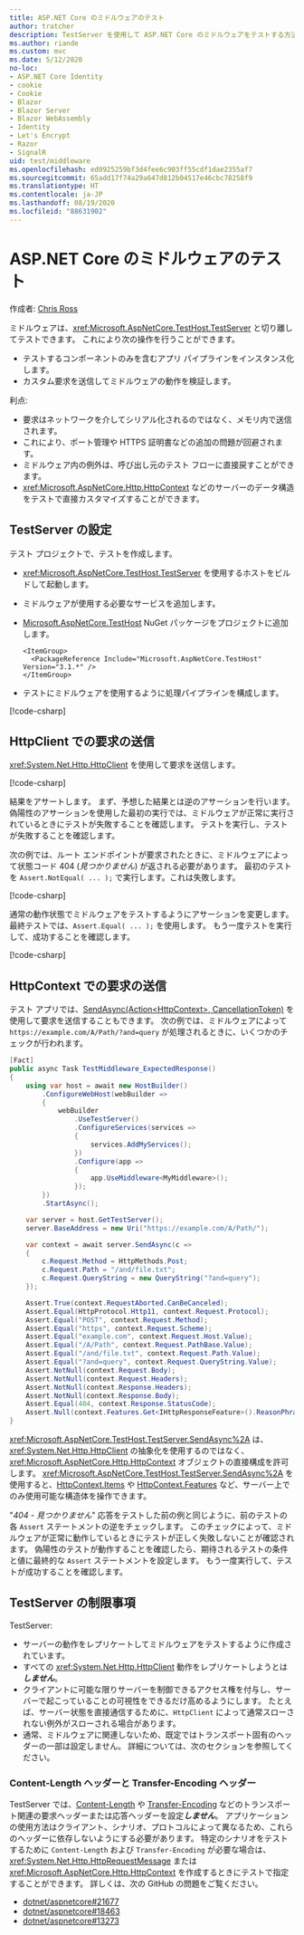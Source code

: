 ```yaml
---
title: ASP.NET Core のミドルウェアのテスト
author: tratcher
description: TestServer を使用して ASP.NET Core のミドルウェアをテストする方法について学習します。
ms.author: riande
ms.custom: mvc
ms.date: 5/12/2020
no-loc:
- ASP.NET Core Identity
- cookie
- Cookie
- Blazor
- Blazor Server
- Blazor WebAssembly
- Identity
- Let's Encrypt
- Razor
- SignalR
uid: test/middleware
ms.openlocfilehash: ed0925259bf3d4fee6c903ff55cdf1dae2355af7
ms.sourcegitcommit: 65add17f74a29a647d812b04517e46cbc78258f9
ms.translationtype: HT
ms.contentlocale: ja-JP
ms.lasthandoff: 08/19/2020
ms.locfileid: "88631902"
---
```

# <a name="test-aspnet-core-middleware"></a>ASP.NET Core のミドルウェアのテスト

作成者: [Chris Ross](https://github.com/Tratcher)

ミドルウェアは、<xref:Microsoft.AspNetCore.TestHost.TestServer> と切り離してテストできます。 これにより次の操作を行うことができます。

* テストするコンポーネントのみを含むアプリ パイプラインをインスタンス化します。
* カスタム要求を送信してミドルウェアの動作を検証します。

利点:

* 要求はネットワークを介してシリアル化されるのではなく、メモリ内で送信されます。
* これにより、ポート管理や HTTPS 証明書などの追加の問題が回避されます。
* ミドルウェア内の例外は、呼び出し元のテスト フローに直接戻すことができます。
* <xref:Microsoft.AspNetCore.Http.HttpContext> などのサーバーのデータ構造をテストで直接カスタマイズすることができます。

## <a name="set-up-the-testserver"></a>TestServer の設定

テスト プロジェクトで、テストを作成します。

* <xref:Microsoft.AspNetCore.TestHost.TestServer> を使用するホストをビルドして起動します。
* ミドルウェアが使用する必要なサービスを追加します。
* [Microsoft.AspNetCore.TestHost](https://www.nuget.org/packages/Microsoft.AspNetCore.TestHost/) NuGet パッケージをプロジェクトに追加します。
  
  ```dotnetcli
  <ItemGroup>
    <PackageReference Include="Microsoft.AspNetCore.TestHost" Version="3.1.*" />
  </ItemGroup>
  ```

* テストにミドルウェアを使用するように処理パイプラインを構成します。

[!code-csharp[](middleware/samples_snapshot/3.x/setup.cs?highlight=4-18)]

## <a name="send-requests-with-httpclient"></a>HttpClient での要求の送信
<xref:System.Net.Http.HttpClient> を使用して要求を送信します。

[!code-csharp[](middleware/samples_snapshot/3.x/request.cs?highlight=20)]

結果をアサートします。 まず、予想した結果とは逆のアサーションを行います。 偽陽性のアサーションを使用した最初の実行では、ミドルウェアが正常に実行されているときにテストが失敗することを確認します。 テストを実行し、テストが失敗することを確認します。

次の例では、ルート エンドポイントが要求されたときに、ミドルウェアによって状態コード 404 (*見つかりません*) が返される必要があります。 最初のテストを `Assert.NotEqual( ... );` で実行します。これは失敗します。

[!code-csharp[](middleware/samples_snapshot/3.x/false-failure-check.cs?highlight=22)]

通常の動作状態でミドルウェアをテストするようにアサーションを変更します。 最終テストでは、`Assert.Equal( ... );` を使用します。 もう一度テストを実行して、成功することを確認します。

[!code-csharp[](middleware/samples_snapshot/3.x/final-test.cs?highlight=22)]

## <a name="send-requests-with-httpcontext"></a>HttpContext での要求の送信

テスト アプリでは、[SendAsync(Action\<HttpContext>, CancellationToken)](xref:Microsoft.AspNetCore.TestHost.TestServer.SendAsync%2A) を使用して要求を送信することもできます。 次の例では、ミドルウェアによって `https://example.com/A/Path/?and=query` が処理されるときに、いくつかのチェックが行われます。

```csharp
[Fact]
public async Task TestMiddleware_ExpectedResponse()
{
    using var host = await new HostBuilder()
        .ConfigureWebHost(webBuilder =>
        {
            webBuilder
                .UseTestServer()
                .ConfigureServices(services =>
                {
                    services.AddMyServices();
                })
                .Configure(app =>
                {
                    app.UseMiddleware<MyMiddleware>();
                });
        })
        .StartAsync();

    var server = host.GetTestServer();
    server.BaseAddress = new Uri("https://example.com/A/Path/");

    var context = await server.SendAsync(c =>
    {
        c.Request.Method = HttpMethods.Post;
        c.Request.Path = "/and/file.txt";
        c.Request.QueryString = new QueryString("?and=query");
    });

    Assert.True(context.RequestAborted.CanBeCanceled);
    Assert.Equal(HttpProtocol.Http11, context.Request.Protocol);
    Assert.Equal("POST", context.Request.Method);
    Assert.Equal("https", context.Request.Scheme);
    Assert.Equal("example.com", context.Request.Host.Value);
    Assert.Equal("/A/Path", context.Request.PathBase.Value);
    Assert.Equal("/and/file.txt", context.Request.Path.Value);
    Assert.Equal("?and=query", context.Request.QueryString.Value);
    Assert.NotNull(context.Request.Body);
    Assert.NotNull(context.Request.Headers);
    Assert.NotNull(context.Response.Headers);
    Assert.NotNull(context.Response.Body);
    Assert.Equal(404, context.Response.StatusCode);
    Assert.Null(context.Features.Get<IHttpResponseFeature>().ReasonPhrase);
}
```

<xref:Microsoft.AspNetCore.TestHost.TestServer.SendAsync%2A> は、<xref:System.Net.Http.HttpClient> の抽象化を使用するのではなく、<xref:Microsoft.AspNetCore.Http.HttpContext> オブジェクトの直接構成を許可します。 <xref:Microsoft.AspNetCore.TestHost.TestServer.SendAsync%2A> を使用すると、[HttpContext.Items](xref:Microsoft.AspNetCore.Http.HttpContext.Items) や [HttpContext.Features](xref:Microsoft.AspNetCore.Http.HttpContext.Features) など、サーバー上でのみ使用可能な構造体を操作できます。

"*404 - 見つかりません*" 応答をテストした前の例と同じように、前のテストの各 `Assert` ステートメントの逆をチェックします。 このチェックによって、ミドルウェアが正常に動作しているときにテストが正しく失敗しないことが確認されます。 偽陽性のテストが動作することを確認したら、期待されるテストの条件と値に最終的な `Assert` ステートメントを設定します。 もう一度実行して、テストが成功することを確認します。

## <a name="testserver-limitations"></a>TestServer の制限事項

TestServer:

* サーバーの動作をレプリケートしてミドルウェアをテストするように作成されています。
* すべての <xref:System.Net.Http.HttpClient> 動作をレプリケートしようとは***しません***。
* クライアントに可能な限りサーバーを制御できるアクセス権を付与し、サーバーで起こっていることの可視性をできるだけ高めるようにします。 たとえば、サーバー状態を直接通信するために、`HttpClient` によって通常スローされない例外がスローされる場合があります。
* 通常、ミドルウェアに関連しないため、既定ではトランスポート固有のヘッダーの一部は設定しません。 詳細については、次のセクションを参照してください。

### <a name="content-length-and-transfer-encoding-headers"></a>Content-Length ヘッダーと Transfer-Encoding ヘッダー

TestServer では、[Content-Length](https://developer.mozilla.org/docs/Web/HTTP/Headers/Content-Length) や [Transfer-Encoding](https://developer.mozilla.org/docs/Web/HTTP/Headers/Transfer-Encoding) などのトランスポート関連の要求ヘッダーまたは応答ヘッダーを設定***しません***。 アプリケーションの使用方法はクライアント、シナリオ、プロトコルによって異なるため、これらのヘッダーに依存しないようにする必要があります。 特定のシナリオをテストするために `Content-Length` および `Transfer-Encoding` が必要な場合は、<xref:System.Net.Http.HttpRequestMessage> または <xref:Microsoft.AspNetCore.Http.HttpContext> を作成するときにテストで指定することができます。 詳しくは、次の GitHub の問題をご覧ください。

* [dotnet/aspnetcore#21677](https://github.com/dotnet/aspnetcore/issues/21677)
* [dotnet/aspnetcore#18463](https://github.com/dotnet/aspnetcore/issues/18463)
* [dotnet/aspnetcore#13273](https://github.com/dotnet/aspnetcore/issues/13273)

